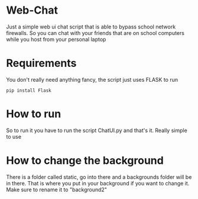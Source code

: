 # Web-Chat
Just a simple web ui chat script that is able to bypass school network firewalls. So you can chat with your friends that are on school computers while you host from your personal laptop


# Requirements
You don't really need anything fancy, the script just uses FLASK to run

```plaintext
pip install Flask
```

# How to run
So to run it you have to run the script ChatUI.py and that's it. Really simple to use

# How to change the background
There is a folder called static, go into there and a backgrounds folder will be in there. That is where you put in your background if you want to change it. Make sure to rename it to "background2"
